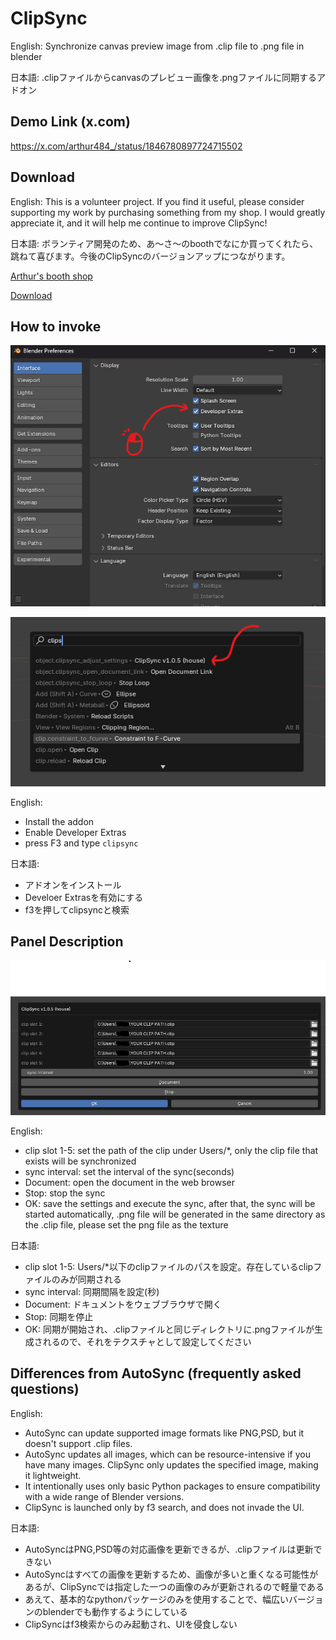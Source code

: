 # ClipSync

English:
Synchronize canvas preview image from .clip file to .png file in blender

日本語:
.clipファイルからcanvasのプレビュー画像を.pngファイルに同期するアドオン

## Demo Link (x.com)

https://x.com/arthur484_/status/1846780897724715502

## Download

English:
This is a volunteer project.  If you find it useful, please consider supporting my work by purchasing something from my shop. I would greatly appreciate it, and it will help me continue to improve ClipSync!

日本語:
ボランティア開発のため、あ～さ～のboothでなにか買ってくれたら、
跳ねて喜びます。今後のClipSyncのバージョンアップにつながります。

[Arthur's booth shop](https://arthur484.booth.pm/)

[Download](https://github.com/arthur-vr/ClipSync/releases)


## How to invoke

![Developer Extras](./images/demo_developer_extras.png)

![Search](./images/demo_search.png)

English:
- Install the addon
- Enable Developer Extras
- press F3 and type `clipsync`

日本語:
- アドオンをインストール
- Develoer Extrasを有効にする
- f3を押してclipsyncと検索

## Panel Description

![Panel](./images/demo_panel.png)

English:
- clip slot 1-5: set the path of the clip under Users/*, only the clip file that exists will be synchronized
- sync interval: set the interval of the sync(seconds)
- Document: open the document in the web browser
- Stop: stop the sync
- OK: save the settings and execute the sync, after that, the sync will be started automatically, .png file will be generated in the same directory as the .clip file, please set the png file as the texture

日本語:
- clip slot 1-5: Users/*以下のclipファイルのパスを設定。存在しているclipファイルのみが同期される
- sync interval: 同期間隔を設定(秒)
- Document: ドキュメントをウェブブラウザで開く
- Stop: 同期を停止
- OK: 同期が開始され、.clipファイルと同じディレクトリに.pngファイルが生成されるので、それをテクスチャとして設定してください

## Differences from AutoSync (frequently asked questions)

English:
- AutoSync can update supported image formats like PNG,PSD, but it doesn't support .clip files.
- AutoSync updates all images, which can be resource-intensive if you have many images. ClipSync only updates the specified image, making it lightweight.
- It intentionally uses only basic Python packages to ensure compatibility with a wide range of Blender versions.
- ClipSync is launched only by f3 search, and does not invade the UI.

日本語:
- AutoSyncはPNG,PSD等の対応画像を更新できるが、.clipファイルは更新できない
- AutoSyncはすべての画像を更新するため、画像が多いと重くなる可能性があるが、ClipSyncでは指定した一つの画像のみが更新されるので軽量である
- あえて、基本的なpythonパッケージのみを使用することで、幅広いバージョンのblenderでも動作するようにしている
- ClipSyncはf3検索からのみ起動され、UIを侵食しない
